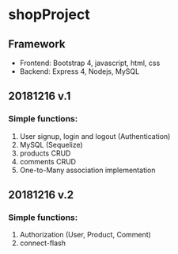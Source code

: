# shopProject
##	Framework  
*	Frontend: Bootstrap 4, javascript, html, css  
*	Backend:  Express 4, Nodejs, MySQL  

## 20181216 v.1
### Simple functions:  
1. User signup, login and logout (Authentication)  
2. MySQL (Sequelize)  
3. products CRUD  
4. comments CRUD  
5. One-to-Many association implementation  

## 20181216 v.2
### Simple functions: 
1. Authorization (User, Product, Comment)
2. connect-flash
